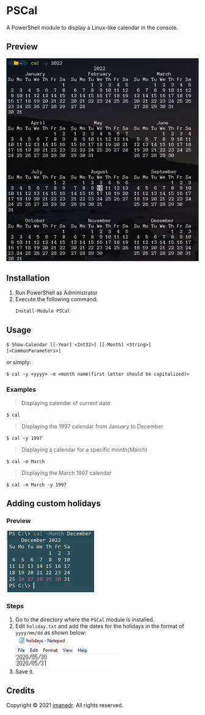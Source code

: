 # PSCal
A PowerShell module to display a Linux-like calendar in the console.

## Preview
![Preview](Images/cal2022.png)

## Installation

1. Run PowerShell as Administrator
2. Execute the following command:
    ```pwsh
    Install-Module PSCal
    ```

## Usage

```pwsh
$ Show-Calendar [[-Year] <Int32>] [[-Month] <String>] [<CommonParameters>]        
```
or simply:
```pwsh
$ cal -y <yyyy> -m <month name(first letter should be capitalized)> 
```
### Examples
> Displaying calendar of current date
```pwsh
$ cal
```
> Displaying the 1997 calendar from January to December
```pwsh 
$ cal -y 1997
```
>Displaying a calendar for a specific month(March)
```pwsh
$ cal -m March
```
>Displaying the March 1997 calendar
```pwsh
$ cal -m March -y 1997
```

## Adding custom holidays

### Preview
![Custom Holidays](Images/holidays.png)

### Steps
1. Go to the directory where the `PSCal` module is installed.
2. Edit `holiday.txt` and add the dates for the holidays in the format of `yyyy/mm/dd` as shown below:
<br>![chf](Images/holidays_format.PNG)
3. Save it.

## Credits
Copyright © 2021 
[imanedr](https://github.com/imanedr). All rights reserved.
